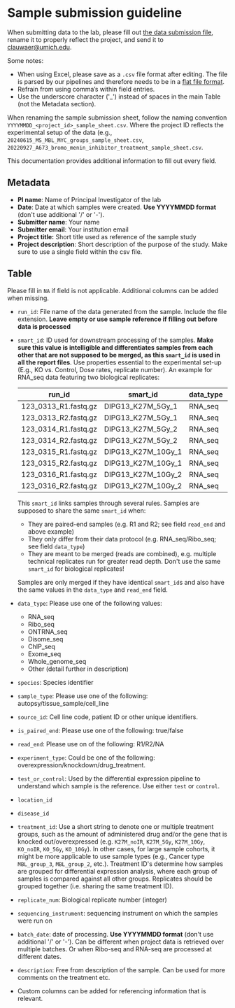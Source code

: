 # Sample submission guideline

When submitting data to the lab, please fill out [the data submission file](https://raw.githubusercontent.com/Prensner-Lab/sample_submission/main/YYYYMMDD_%3Cproject_id%3E_sample_sheet.csv), rename it to properly reflect the project, and send it to [clauwaer@umich.edu](mailto:clauwaer@umich.edu).

Some notes:
  - When using Excel, please save as a `.csv` file format after editing. The file is parsed by our pipelines and therefore needs to be in a [flat file format](https://en.wikipedia.org/wiki/Flat-file_database).
  - Refrain from using comma’s within field entries.
  - Use the underscore character ('_') instead of spaces in the main Table (not the Metadata section).

When renaming the sample submission sheet, follow the naming convention `YYYYMMDD_<project_id>_sample_sheet.csv`. Where the project ID reflects the experimental setup of the data (e.g., `20240615_MS_MBL_MYC_groups_sample_sheet.csv`, `20220927_A673_bromo_menin_inhibitor_treatment_sample_sheet.csv`.

This documentation provides additional information to fill out every field.

## Metadata

- **PI name**: Name of Principal Investigator of the lab
- **Date**: Date at which samples were created. **Use YYYYMMDD format** (don't use additional '/' or '-').
- **Submitter name**: Your name
- **Submitter email**: Your institution email
- **Project title:** Short title used as reference of the sample study
- **Project description**: Short description of the purpose of the study. Make sure to use a single field within the csv file.

## Table

Please fill in `NA` if field is not applicable. Additional columns can be added when missing.

- `run_id`: File name of the data generated from the sample. Include the file extension. **Leave empty or use sample reference if filling out before data is processed**
- `smart_id`: ID used for downstream processing of the samples. **Make sure this value is intelligible and differentiates samples from each other that are not supposed to be merged, as this `smart_id` is used in all the report files**. Use properties essential to the experimental set-up (E.g., KO vs. Control, Dose rates, replicate number). An example for RNA_seq data featuring two biological replicates:

  | **run_id** | **smart_id** | **data_type** | **read_end** | **replicate_num** |  **treatment_id** |
  | --- | --- | --- | --- | --- | --- |
  | 123_0313_R1.fastq.gz | DIPG13_K27M_5Gy_1 | RNA_seq | R1 | 1 | 5Gy |
  | 123_0313_R2.fastq.gz | DIPG13_K27M_5Gy_1 | RNA_seq | R2 | 1 | 5Gy |
  | 123_0314_R1.fastq.gz | DIPG13_K27M_5Gy_2 | RNA_seq | R1 | 2 | 5Gy |
  | 123_0314_R2.fastq.gz | DIPG13_K27M_5Gy_2 | RNA_seq | R2 | 2 | 5Gy |
  | 123_0315_R1.fastq.gz | DIPG13_K27M_10Gy_1 | RNA_seq | R1 | 1 | 10Gy |
  | 123_0315_R2.fastq.gz | DIPG13_K27M_10Gy_1 | RNA_seq | R2 | 1 | 10Gy |
  | 123_0316_R1.fastq.gz | DIPG13_K27M_10Gy_2 | RNA_seq | R1 | 2 | 10Gy |
  | 123_0316_R2.fastq.gz | DIPG13_K27M_10Gy_2 | RNA_seq | R2 | 2 | 10Gy |

  This `smart_id` links samples through several rules. Samples are supposed to share the same `smart_id` when:
  - They are paired-end samples (e.g. R1 and R2; see field `read_end` and above example)
  - They only differ from their data protocol (e.g. RNA_seq/Ribo_seq; see field `data_type`)
  - They are meant to be merged (reads are combined), e.g. multiple technical replicates run for greater read depth. Don't use the same `smart_id` for biological replicates!

  Samples are only merged if they have identical `smart_id`s and also have the same values in the `data_type` and `read_end` field. 

- `data_type`: Please use one of the following values:
  - RNA_seq
  - Ribo_seq
  - ONTRNA_seq
  - Disome_seq
  - ChIP_seq
  - Exome_seq
  - Whole_genome_seq
  - Other (detail further in description)
- `species`: Species identifier
- `sample_type`: Please use one of the following: autopsy/tissue_sample/cell_line
- `source_id`: Cell line code, patient ID or other unique identifiers.
- `is_paired_end`: Please use one of the following: true/false
- `read_end`: Please use on of the following: R1/R2/NA
- `experiment_type`: Could be one of the following: overexpression/knockdown/drug_treatment.
- `test_or_control`: Used by the differential expression pipeline to understand which sample is the reference. Use either `test` or `control`.
- `location_id`
- `disease_id`
- `treatment_id`: Use a short string to denote one or multiple treatment groups, such as the amount of administered drug and/or the gene that is knocked out/overexpressed (e.g. `K27M_noIR`, `K27M_5Gy`, `K27M_10Gy`, `KO_noIR`, `KO_5Gy`, `KO_10Gy`). In other cases, for large sample cohorts, it might be more applicable to use sample types (e.g., Cancer type `MBL_group_3`, `MBL_group_2`, etc.). Treatment ID's determine how samples are grouped for differential expression analysis, where each group of samples is compared against all other groups. Replicates should be grouped together (i.e. sharing the same treatment ID).
- `replicate_num`: Biological replicate number (integer)
- `sequencing_instrument`: sequencing instrument on which the samples were run on
- `batch_date`: date of processing. **Use YYYYMMDD format** (don't use additional '/' or '-'). Can be different when project data is retrieved over multiple batches. Or when Ribo-seq and RNA-seq are processed at different dates.
- `description`: Free from description of the sample. Can be used for more comments on the treatment etc.
- Custom columns can be added for referencing information that is relevant.
